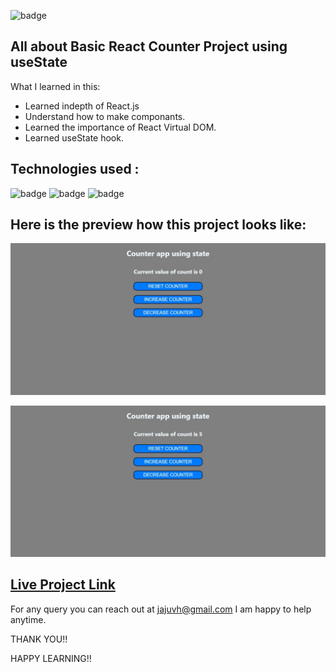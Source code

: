 ![badge](https://img.shields.io/badge/LearnCodeOnline-INeuron)

## All about Basic React Counter Project using useState


What I learned in this:

- Learned indepth of React.js 
- Understand how to make componants.
- Learned the importance of React Virtual DOM.
- Learned useState hook.


## Technologies used :

![badge](https://img.shields.io/badge/HTML-CSS-INeuron)
![badge](https://img.shields.io/badge/Javascript-INeuron)
![badge](https://img.shields.io/badge/React-INeuron)

## Here is the preview how this project looks like:

![lco](./screenshots/Web%20capture_16-2-2023_184146_localhost.jpeg)

![lco](./screenshots/Web%20capture_16-2-2023_184310_localhost.jpeg)

## [Live Project Link](http://localhost:3000/)

For any query you can reach out at jajuvh@gmail.com I am happy to help anytime.

THANK YOU!!

HAPPY LEARNING!!